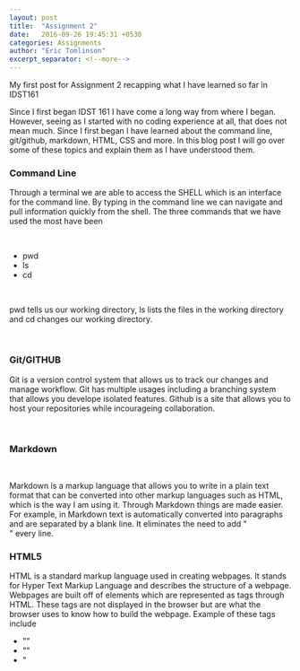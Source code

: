 ```yaml
---
layout: post
title:  "Assignment 2"
date:   2016-09-26 19:45:31 +0530
categories: Assignments
author: "Eric Tomlinson"
excerpt_separator: <!--more-->
---
```


<p>My first post for Assignment 2 recapping what I have learned so far in IDST161</p>

<!--more-->

<p> Since I first began IDST 161 I have come a long way from where I began. However, seeing as
I started with no coding experience at all, that does not mean much. Since I first began 
I have learned about the command line, git/github, markdown, HTML, CSS and more. In this blog
post I will go over some of these topics and explain them as I have understood them.</p>
<h3><strong>Command Line</strong></h3>
<p> Through a terminal we are able to access the SHELL which is an interface for the command line.
By typing in the command line we can navigate and pull information quickly from the shell. The three
commands that we have used the most have been</p>
<br>
<ul>
<li>pwd</li>
<li>ls</li>
<li>cd</li>
</ul>
<br>
<p>pwd tells us our working directory, ls lists the files in the working directory and cd
changes our working directory.</p>
<br>
<h3><strong>Git/GITHUB</strong></h3>
<p>Git is a version control system that allows us to track our changes and manage workflow. Git 
has multiple usages including a branching system that allows you develope isolated features. Github
is a site that allows you to host your repositories while incourageing collaboration.</p>
<br>
<h3><strong>Markdown</strong></h3>
<br>
<p>Markdown is a markup language that allows you to write in a plain text format that can
be converted into other markup languages such as HTML, which is the way I am using it. Through Markdown
things are made easier. For example, in Markdown text is automatically converted into
paragraphs and are separated by a blank line. It eliminates the need to add "<br>" every line.</p>

<h3>HTML5</h3>
<p>HTML is a standard markup language used in creating webpages. It stands for Hyper Text Markup Language 
and describes the structure of a webpage. Webpages are built off of elements which are represented
as tags through HTML. These tags are not displayed in the browser but are what the browser uses
to know how to build the webpage. Example of these tags include</p>
<ul><li>"<html>"</li>
<li>"<body>"</li>
<li>"<title>"</li>
<li>"<p>"</li>
<p>Through the use of these tags we are able to manipulate the structure of each webpage using HTML.<p>

